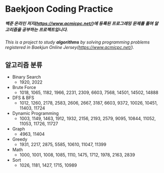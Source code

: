 # Baekjoon Coding Practice
##### 백준 온라인 저지(https://www.acmicpc.net/)에 등록된 프로그래밍 문제를 풀며 **알고리즘**을 공부하는 프로젝트입니다.
###### This is a project to study **algorithms** by solving programming problems registered in Baekjun Online Jersey(https://www.acmicpc.net/).


## 알고리즘 분류
* Binary Search
  * 1920, 2022
* Brute Force
  * 1018, 1065, 1182, 1966, 2231, 2309, 6603, 7568, 14501, 14502, 14888
* DFS & BFS
  * 1012, 1260, 2178, 2583, 2606, 2667, 3187, 6603, 9372, 10026, 10451, 11403, 11724
* Dynamic Programming
  * 1003, 1149, 1463, 1912, 1932, 2156, 2193, 2579, 9095, 10844, 11052, 11053, 11726, 11727
* Graph
  * 4963, 11404
* Greedy
  * 1931, 2217, 2875, 5585, 10610, 11047, 11399
* Math
  * 1000, 1001, 1008, 1085, 1110, 1475, 1712, 1978, 2163, 2839
* Sort
  * 1026, 1181, 1427, 1715, 10989

